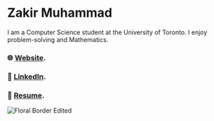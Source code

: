 # Zakir Muhammad
I am a Computer Science student at the University of Toronto. I enjoy problem-solving and Mathematics.

### 🌐 [Website](https://zakirm.com).
### 📘 [LinkedIn](https://linkedin.com/in/zakir-m).
### 📜 [Resume](https://www.zakirm.com/resume).

![Floral Border Edited](https://github.com/Zakir-Muhammad/Zakir-Muhammad/assets/84191340/a8bdbc00-560a-4c98-81f7-49532a967853)

<!--
**Zakir-Muhammad/Zakir-Muhammad** is a ✨ _special_ ✨ repository because its `README.md` (this file) appears on your GitHub profile.

Here are some ideas to get you started:

- 🔭 I’m currently working on ...
- 🌱 I’m currently learning ...
- 👯 I’m looking to collaborate on ...
- 🤔 I’m looking for help with ...
- 💬 Ask me about ...
- 📫 How to reach me: ...
- 😄 Pronouns: ...
- ⚡ Fun fact: ...
-->

